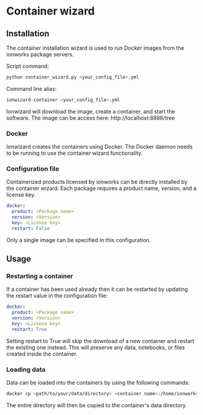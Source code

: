 # Container wizard

## Installation

The container installation wizard is used to run Docker images from
the ionworks package servers.

Script command:
```bash
python container_wizard.py <your_config_file>.yml
```
Command line alias:
```bash
ionwizard-container <your_config_file>.yml
```

Ionwizard will download the image, create a container, and start the
software. The image can be access here: http://localhost:8888/tree

### Docker

Ionwizard creates the containers using Docker. The Docker daemon needs to be
running to use the container wizard functionality.

### Configuration file

Containerized products licensed by ionworks can be directly installed by the 
container wizard. Each package requires a product name, version, and a license
key.
```yaml
docker:
  product: <Package name>
  version: <Version>
  key: <License key>
  restart: False
```
Only a single image can be specified in this configuration.

## Usage

### Restarting a container

If a container has been used already then it can be restarted by updating the
restart value in the configuration file:
```yaml
docker:
  product: <Package name>
  version: <Version>
  key: <License key>
  restart: True
```
Setting restart to True will skip the download of a new container and 
restart the existing one instead. This will preserve any data, notebooks, or 
files created inside the container.

### Loading data

Data can be loaded into the containers by using the following commands:
```bash
docker cp <path/to/your/data/directory> <container name>:/home/ionworks/data
```
The entire directory will then be copied to the container's data directory.
